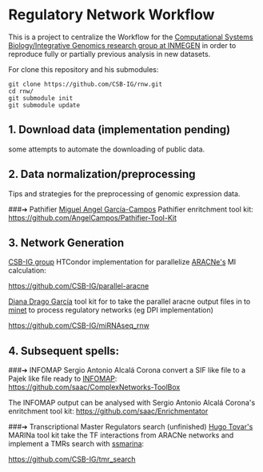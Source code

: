# Regulatory Network Workflow

This is a project to centralize the Workflow for
the [Computational Systems Biology/Integrative Genomics research group at INMEGEN](http://csbig.inmegen.gob.mx/)
in order to reproduce fully or partially previous analysis in new datasets.


For clone this repository and his submodules:

	git clone https://github.com/CSB-IG/rnw.git
	cd rnw/
	git submodule init
	git submodule update


## 1. Download data (implementation pending)

some attempts to automate the downloading of public data.

## 2. Data normalization/preprocessing

Tips and strategies for the preprocessing of genomic expression data.

###➔ Pathifier
[Miguel Angel García-Campos](http://csbig.inmegen.gob.mx/people/angel_campos/) Pathifier enritchment tool kit:  
<https://github.com/AngelCampos/Pathifier-Tool-Kit>


## 3. Network Generation

[CSB-IG group](http://csbig.inmegen.gob.mx/) HTCondor implementation for parallelize [ARACNe's](http://wiki.c2b2.columbia.edu/califanolab/index.php/Software/ARACNE) MI calculation:

<https://github.com/CSB-IG/parallel-aracne>

[Diana Drago García](http://csbig.inmegen.gob.mx/people/diana_drago/) tool kit for to take the parallel aracne output files in to [minet](http://www.bioconductor.org/packages/release/bioc/html/minet.html) to process regulatory networks (eg DPI implementation)

<https://github.com/CSB-IG/miRNAseq_rnw>

## 4. Subsequent spells:

###➔ INFOMAP
Sergio Antonio Alcalá Corona convert a SIF like file to a Pajek like file ready to [INFOMAP](http://www.mapequation.org/apps.html):
<https://github.com/saac/ComplexNetworks-ToolBox>

The INFOMAP output can be analysed with Sergio Antonio Alcalá Corona's enritchment tool kit:
<https://github.com/saac/Enrichmentator>

###➔ Transcriptional Master Regulators search (unfinished)
[Hugo Tovar's](http://csbig.inmegen.gob.mx/people/hugo_tovar/) MARINa tool kit take the TF interactions from ARACNe networks and implement a TMRs search with [ssmarina](https://figshare.com/articles/ssmarina_R_system_package/785718):
 
<https://github.com/CSB-IG/tmr_search>
